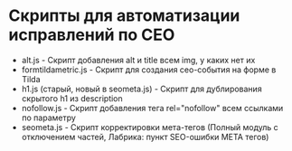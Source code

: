 # Скрипты для автоматизации исправлений по СЕО
- alt.js - Скрипт добавления alt и title всем img, у каких нет их
- formtildametric.js - Скрипт для создания сео-события на форме в Tilda
- h1.js (старый, новый в seometa.js) - Скрипт для дублирования скрытого h1 из description
- nofollow.js - Скрипт добавления тега rel="nofollow" всем ссылками по параметру
- seometa.js - Скрипт корректировки мета-тегов (Полный модуль с отключением частей, Лабрика: пункт SEO-ошибки META тегов)